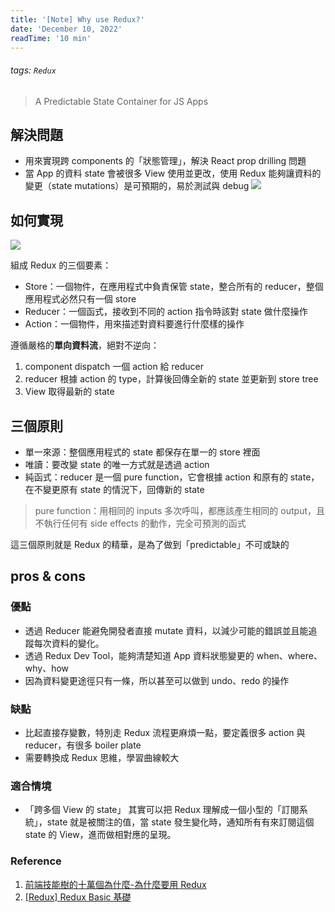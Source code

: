 ```yaml
---
title: '[Note] Why use Redux?'
date: 'December 10, 2022'
readTime: '10 min'
---
```

###### tags: `Redux` 

> A Predictable State Container for JS Apps

## 解決問題
* 用來實現跨 components 的「狀態管理」，解決 React prop drilling 問題
* 當 App 的資料 state 會被很多 View 使用並更改，使用 Redux 能夠讓資料的變更（state mutations）是可預期的，易於測試與 debug
![](https://i.imgur.com/kJHScWi.png)

## 如何實現
![](https://i.imgur.com/yRLyItg.png)

組成 Redux 的三個要素：
* Store：一個物件，在應用程式中負責保管 state，整合所有的 reducer，整個應用程式必然只有一個 store
* Reducer：一個函式，接收到不同的 action 指令時該對 state 做什麼操作
* Action：一個物件，用來描述對資料要進行什麼樣的操作

遵循嚴格的**單向資料流**，絕對不逆向：

1. component dispatch 一個 action 給 reducer
2. reducer 根據 action 的 type，計算後回傳全新的 state 並更新到 store tree
3. View 取得最新的 state

## 三個原則
* 單一來源：整個應用程式的 state 都保存在單一的 store 裡面
* 唯讀：要改變 state 的唯一方式就是透過 action
* 純函式：reducer 是一個 pure function，它會根據 action 和原有的 state，在不變更原有 state 的情況下，回傳新的 state
> pure function：用相同的 inputs 多次呼叫，都應該產生相同的 output，且不執行任何有 side effects 的動作，完全可預測的函式

這三個原則就是 Redux 的精華，是為了做到「predictable」不可或缺的


## pros & cons
### 優點
* 透過 Reducer 能避免開發者直接 mutate 資料，以減少可能的錯誤並且能追蹤每次資料的變化。
* 透過 Redux Dev Tool，能夠清楚知道 App 資料狀態變更的 when、where、why、how
* 因為資料變更途徑只有一條，所以甚至可以做到 undo、redo 的操作
### 缺點
* 比起直接存變數，特別走 Redux 流程更麻煩一點，要定義很多 action 與 reducer，有很多 boiler plate
* 需要轉換成 Redux 思維，學習曲線較大

### 適合情境
* 「跨多個 View 的 state」
其實可以把 Redux 理解成一個小型的「訂閱系統」，state 就是被關注的值，當 state 發生變化時，通知所有有來訂閱這個 state 的 View，進而做相對應的呈現。

### Reference
1. [前端技能樹的十萬個為什麼-為什麼要用 Redux](https://ithelp.ithome.com.tw/articles/10296471)
2. [[Redux] Redux Basic 基礎](https://pjchender.dev/react/redux-basic/)